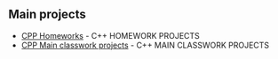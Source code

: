 ## Main projects 
- [CPP Homeworks](https://github.com/Infinity164/CPP_HW) - C++ HOMEWORK PROJECTS
- [CPP Main classwork projects](https://github.com/Infinity164/cppFuncProjects) - C++ MAIN CLASSWORK PROJECTS
